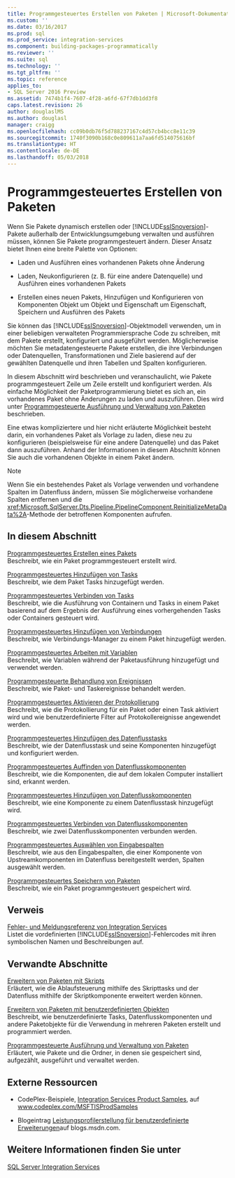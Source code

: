 ```yaml
---
title: Programmgesteuertes Erstellen von Paketen | Microsoft-Dokumentation
ms.custom: ''
ms.date: 03/16/2017
ms.prod: sql
ms.prod_service: integration-services
ms.component: building-packages-programmatically
ms.reviewer: ''
ms.suite: sql
ms.technology: ''
ms.tgt_pltfrm: ''
ms.topic: reference
applies_to:
- SQL Server 2016 Preview
ms.assetid: 7474b1f4-7607-4f28-a6fd-67f7db1dd3f8
caps.latest.revision: 26
author: douglaslMS
ms.author: douglasl
manager: craigg
ms.openlocfilehash: cc09b0db76f5d788237167c4d57cb4bcc8e11c39
ms.sourcegitcommit: 1740f3090b168c0e809611a7aa6fd514075616bf
ms.translationtype: HT
ms.contentlocale: de-DE
ms.lasthandoff: 05/03/2018
---
```

# <a name="building-packages-programmatically"></a>Programmgesteuertes Erstellen von Paketen
  Wenn Sie Pakete dynamisch erstellen oder [!INCLUDE[ssISnoversion](../../includes/ssisnoversion-md.md)]-Pakete außerhalb der Entwicklungsumgebung verwalten und ausführen müssen, können Sie Pakete programmgesteuert ändern. Dieser Ansatz bietet Ihnen eine breite Palette von Optionen:  
  
-   Laden und Ausführen eines vorhandenen Pakets ohne Änderung  
  
-   Laden, Neukonfigurieren (z. B. für eine andere Datenquelle) und Ausführen eines vorhandenen Pakets  
  
-   Erstellen eines neuen Pakets, Hinzufügen und Konfigurieren von Komponenten Objekt um Objekt und Eigenschaft um Eigenschaft, Speichern und Ausführen des Pakets  
  
 Sie können das [!INCLUDE[ssISnoversion](../../includes/ssisnoversion-md.md)]-Objektmodell verwenden, um in einer beliebigen verwalteten Programmiersprache Code zu schreiben, mit dem Pakete erstellt, konfiguriert und ausgeführt werden. Möglicherweise möchten Sie metadatengesteuerte Pakete erstellen, die ihre Verbindungen oder Datenquellen, Transformationen und Ziele basierend auf der gewählten Datenquelle und ihren Tabellen und Spalten konfigurieren.  
  
 In diesem Abschnitt wird beschrieben und veranschaulicht, wie Pakete programmgesteuert Zeile um Zeile erstellt und konfiguriert werden. Als einfache Möglichkeit der Paketprogrammierung bietet es sich an, ein vorhandenes Paket ohne Änderungen zu laden und auszuführen. Dies wird unter [Programmgesteuerte Ausführung und Verwaltung von Paketen](../../integration-services/run-manage-packages-programmatically/running-and-managing-packages-programmatically.md) beschrieben.  
  
 Eine etwas kompliziertere und hier nicht erläuterte Möglichkeit besteht darin, ein vorhandenes Paket als Vorlage zu laden, diese neu zu konfigurieren (beispielsweise für eine andere Datenquelle) und das Paket dann auszuführen. Anhand der Informationen in diesem Abschnitt können Sie auch die vorhandenen Objekte in einem Paket ändern.  
  
> [!NOTE]  
>  Wenn Sie ein bestehendes Paket als Vorlage verwenden und vorhandene Spalten im Datenfluss ändern, müssen Sie möglicherweise vorhandene Spalten entfernen und die <xref:Microsoft.SqlServer.Dts.Pipeline.PipelineComponent.ReinitializeMetaData%2A>-Methode der betroffenen Komponenten aufrufen.  
  
## <a name="in-this-section"></a>In diesem Abschnitt  
 [Programmgesteuertes Erstellen eines Pakets](../../integration-services/building-packages-programmatically/creating-a-package-programmatically.md)  
 Beschreibt, wie ein Paket programmgesteuert erstellt wird.  
  
 [Programmgesteuertes Hinzufügen von Tasks](../../integration-services/building-packages-programmatically/adding-tasks-programmatically.md)  
 Beschreibt, wie dem Paket Tasks hinzugefügt werden.  
  
 [Programmgesteuertes Verbinden von Tasks](../../integration-services/building-packages-programmatically/connecting-tasks-programmatically.md)  
 Beschreibt, wie die Ausführung von Containern und Tasks in einem Paket basierend auf dem Ergebnis der Ausführung eines vorhergehenden Tasks oder Containers gesteuert wird.  
  
 [Programmgesteuertes Hinzufügen von Verbindungen](../../integration-services/building-packages-programmatically/adding-connections-programmatically.md)  
 Beschreibt, wie Verbindungs-Manager zu einem Paket hinzugefügt werden.  
  
 [Programmgesteuertes Arbeiten mit Variablen](../../integration-services/building-packages-programmatically/working-with-variables-programmatically.md)  
 Beschreibt, wie Variablen während der Paketausführung hinzugefügt und verwendet werden.  
  
 [Programmgesteuerte Behandlung von Ereignissen](../../integration-services/building-packages-programmatically/handling-events-programmatically.md)  
 Beschreibt, wie Paket- und Taskereignisse behandelt werden.  
  
 [Programmgesteuertes Aktivieren der Protokollierung](../../integration-services/building-packages-programmatically/enabling-logging-programmatically.md)  
 Beschreibt, wie die Protokollierung für ein Paket oder einen Task aktiviert wird und wie benutzerdefinierte Filter auf Protokollereignisse angewendet werden.  
  
 [Programmgesteuertes Hinzufügen des Datenflusstasks](../../integration-services/building-packages-programmatically/adding-the-data-flow-task-programmatically.md)  
 Beschreibt, wie der Datenflusstask und seine Komponenten hinzugefügt und konfiguriert werden.  
  
 [Programmgesteuertes Auffinden von Datenflusskomponenten](../../integration-services/building-packages-programmatically/discovering-data-flow-components-programmatically.md)  
 Beschreibt, wie die Komponenten, die auf dem lokalen Computer installiert sind, erkannt werden.  
  
 [Programmgesteuertes Hinzufügen von Datenflusskomponenten](../../integration-services/building-packages-programmatically/adding-data-flow-components-programmatically.md)  
 Beschreibt, wie eine Komponente zu einem Datenflusstask hinzugefügt wird.  
  
 [Programmgesteuertes Verbinden von Datenflusskomponenten](../../integration-services/building-packages-programmatically/connecting-data-flow-components-programmatically.md)  
 Beschreibt, wie zwei Datenflusskomponenten verbunden werden.  
  
 [Programmgesteuertes Auswählen von Eingabespalten](../../integration-services/building-packages-programmatically/selecting-input-columns-programmatically.md)  
 Beschreibt, wie aus den Eingabespalten, die einer Komponente von Upstreamkomponenten im Datenfluss bereitgestellt werden, Spalten ausgewählt werden.  
  
 [Programmgesteuertes Speichern von Paketen](../../integration-services/building-packages-programmatically/saving-a-package-programmatically.md)  
 Beschreibt, wie ein Paket programmgesteuert gespeichert wird.  
  
## <a name="reference"></a>Verweis  
 [Fehler- und Meldungsreferenz von Integration Services](../../integration-services/integration-services-error-and-message-reference.md)  
 Listet die vordefinierten [!INCLUDE[ssISnoversion](../../includes/ssisnoversion-md.md)]-Fehlercodes mit ihren symbolischen Namen und Beschreibungen auf.  
  
## <a name="related-sections"></a>Verwandte Abschnitte  
 [Erweitern von Paketen mit Skripts](../../integration-services/extending-packages-scripting/extending-packages-with-scripting.md)  
 Erläutert, wie die Ablaufsteuerung mithilfe des Skripttasks und der Datenfluss mithilfe der Skriptkomponente erweitert werden können.  
  
 [Erweitern von Paketen mit benutzerdefinierten Objekten](../../integration-services/extending-packages-custom-objects/extending-packages-with-custom-objects.md)  
 Beschreibt, wie benutzerdefinierte Tasks, Datenflusskomponenten und andere Paketobjekte für die Verwendung in mehreren Paketen erstellt und programmiert werden.  
  
 [Programmgesteuerte Ausführung und Verwaltung von Paketen](../../integration-services/run-manage-packages-programmatically/running-and-managing-packages-programmatically.md)  
 Erläutert, wie Pakete und die Ordner, in denen sie gespeichert sind, aufgezählt, ausgeführt und verwaltet werden.  
  
## <a name="external-resources"></a>Externe Ressourcen  
  
-   CodePlex-Beispiele, [Integration Services Product Samples](http://go.microsoft.com/fwlink/?LinkID=131204), auf www.codeplex.com/MSFTISProdSamples  
  
-   Blogeintrag [Leistungsprofilerstellung für benutzerdefinierte Erweiterungen](http://go.microsoft.com/fwlink/?LinkId=238831)auf blogs.msdn.com.  

## <a name="see-also"></a>Weitere Informationen finden Sie unter  
 [SQL Server Integration Services](../../integration-services/sql-server-integration-services.md)  
  
  
